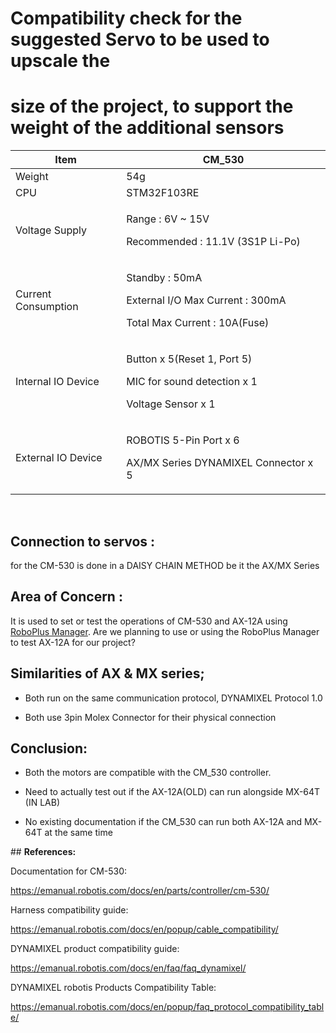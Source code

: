
# Compatibility check for the suggested Servo to be used to upscale the
# size of the project, to support the weight of the additional sensors

<table>
<thead>
<tr class="header">
<th>Item</th>
<th>CM_530</th>
</tr>
</thead>
<tbody>
<tr class="odd">
<td>Weight</td>
<td>54g</td>
</tr>
<tr class="even">
<td>CPU</td>
<td>STM32F103RE</td>
</tr>
<tr class="odd">
<td>Voltage Supply</td>
<td><p>Range : 6V ~ 15V</p>
<p>Recommended : 11.1V (3S1P Li-Po)</p></td>
</tr>
<tr class="even">
<td>Current Consumption</td>
<td><p>Standby : 50mA</p>
<p>External I/O Max Current : 300mA</p>
<p>Total Max Current : 10A(Fuse)</p></td>
</tr>
<tr class="odd">
<td>Internal IO Device</td>
<td><p>Button x 5(Reset 1, Port 5)</p>
<p>MIC for sound detection x 1</p>
<p>Voltage Sensor x 1</p></td>
</tr>
<tr class="even">
<td>External IO Device</td>
<td><p>ROBOTIS 5-Pin Port x 6</p>
<p>AX/MX Series DYNAMIXEL Connector x 5</p></td>
</tr>
</tbody>
</table>

 

## **Connection to servos** :
for the CM-530 is done in a DAISY CHAIN METHOD
be it the AX/MX Series


## **Area of Concern** :
It is used to set or test the operations of CM-530
and AX-12A using [RoboPlus
Manager](https://emanual.robotis.com/docs/en/software/rplus1/manager/).
Are we planning to use or using the RoboPlus Manager to test AX-12A for
our project?


## **Similarities of AX & MX series;**

-   Both run on the same communication protocol, DYNAMIXEL Protocol 1.0

-   Both use 3pin Molex Connector for their physical connection


## **Conclusion:**

-   Both the motors are compatible with the CM\_530 controller.

-   Need to actually test out if the AX-12A(OLD) can run alongside
    MX-64T (IN LAB)

-   No existing documentation if the CM\_530 can run both AX-12A and
    MX-64T at the same time


## **References:**

Documentation for CM-530:

<https://emanual.robotis.com/docs/en/parts/controller/cm-530/>

Harness compatibility guide:

<https://emanual.robotis.com/docs/en/popup/cable_compatibility/>


DYNAMIXEL product compatibility guide:

<https://emanual.robotis.com/docs/en/faq/faq_dynamixel/>

DYNAMIXEL robotis Products Compatibility Table:

<https://emanual.robotis.com/docs/en/popup/faq_protocol_compatibility_table/>  
  
 

 
